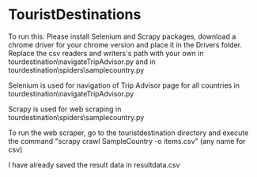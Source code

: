 # TouristDestinations

To run this: 
Please install Selenium and Scrapy packages, download a chrome driver for your chrome version and place it in the Drivers folder. 
Replace the csv readers and writers's path with your own in tourdestination\navigateTripAdvisor.py and in tourdestination\spiders\samplecountry.py

Selenium is used for navigation of Trip Advisor page for all countries in tourdestination\navigateTripAdvisor.py

Scrapy is used for web scraping in tourdestination\spiders\samplecountry.py

To run the web scraper, 
go to the touristdestination directory and execute the command "scrapy crawl SampleCountry -o items.csv" (any name for csv)

I have already saved the result data in resultdata.csv

